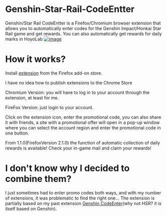 # Genshin-Star-Rail-CodeEntter
Genshin/Star Rail CodeEntter is a Firefox/Chromium browser extension that allows you to automatically enter codes for the Genshin Impact/Honkai Star Rail game and get rewards. You can also automatically get rewards for daily marks in HoyoLab
[![image](https://github.com/Kajitsy/Genshin-Star-Rail-CodeEntter/assets/94784342/dc764364-2a03-48af-bccf-f90a34ae02f6)](https://addons.mozilla.org/en-US/firefox/addon/genshin-star-rail-codeentter/)

# How it works?
Install [extension](https://addons.mozilla.org/ru/firefox/addon/genshin-star-rail-codeentter/) from the Firefox add-on store.

I have no idea how to publish extensions to the Chrome Store

Chromium Version: you will have to log in to your account through the extension, at least for me.

FireFox Version: just login to your account.

Click on the extension icon, enter the promotional code, you can also share it with friends, a site with a promotional offer will open in a pop-up window where you can select the account region and enter the promotional code in one button.

From 1.1.0(FirefoxVersion 2.1.0) the function of automatic collection of daily rewards is available!
Check your in-game mail and claim your rewards!
# I don't know why I decided to combine them?
I just sometimes had to enter promo codes both ways, and with my number of extensions, it was problematic to find the right one...
The extension is partially based on my past extension [Genshin CodeEnter](https://github.com/Kajitsy/Genshin-CodeEnter)(why not HSR? it is itself based on Genshin).
